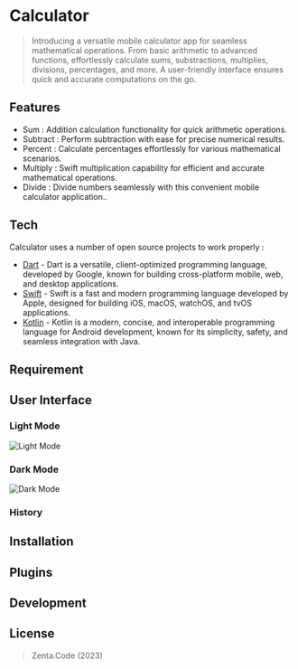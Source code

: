 # Calculator
> Introducing a versatile mobile calculator app for seamless mathematical operations. From basic arithmetic to advanced functions, effortlessly calculate sums, substractions, multiplies, divisions, percentages, and more. A user-friendly interface ensures quick and accurate computations on the go.

## Features
- Sum : Addition calculation functionality for quick arithmetic operations.
- Subtract : Perform subtraction with ease for precise numerical results.
- Percent : Calculate percentages effortlessly for various mathematical scenarios.
- Multiply : Swift multiplication capability for efficient and accurate mathematical operations.
- Divide : Divide numbers seamlessly with this convenient mobile calculator application..

## Tech
Calculator uses a number of open source projects to work properly :
- [Dart](https://dart.dev/get-dart/) -
Dart is a versatile, client-optimized programming language, developed by Google, known for building cross-platform mobile, web, and desktop applications.
- [Swift](https://www.swift.org/getting-started/) -
Swift is a fast and modern programming language developed by Apple, designed for building iOS, macOS, watchOS, and tvOS applications.
- [Kotlin](https://kotlinlang.org/docs/command-line.html) -
Kotlin is a modern, concise, and interoperable programming language for Android development, known for its simplicity, safety, and seamless integration with Java.

## Requirement

## User Interface
### Light Mode
![Light Mode](https://github.com/Zenta-Code/calculator/assets/131133405/1f301015-aa8f-4e45-8bc3-e85c22603d90)
### Dark Mode
![Dark Mode](https://github.com/Zenta-Code/calculator/assets/131133405/9a481999-0ea5-4afc-bd0e-95d6233448b5)
### History

## Installation

## Plugins

## Development

## License
> Zenta.Code (2023)
